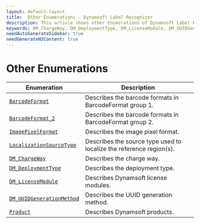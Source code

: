 ```yaml
---
layout: default-layout
title:  Other Enumerations - Dynamsoft Label Recognizer
description: This article shows other Enumerations of Dynamsoft Label Recognizer.
keywords: DM_ChargeWay, DM_DeploymentType, DM_LicenseModule, DM_UUIDGenerationMethod, ImagePixelFormat, other enumeration, enumeration
needAutoGenerateSidebar: true
needGenerateH3Content: true
---
```



# Other Enumerations

  | Enumeration | Description |
  |-------------|-------------|
  | [`BarcodeFormat`](barcode-format.md) | Describes the barcode formats in BarcodeFormat group 1. |
  | [`BarcodeFormat_2`](barcode-format-2.md) | Describes the barcode formats in BarcodeFormat group 2. |
  | [`ImagePixelFormat`](image-pixel-format.md) | Describes the image pixel format. |
  | [`LocalizationSourceType`](localization-source-type.md) | Describes the source type used to localize the reference region(s). |
  | [`DM_ChargeWay`](dm-charge-way.md) | Describes the charge way. |
  | [`DM_DeploymentType`](dm-deployment-type.md) | Describes the deployment type. |
  | [`DM_LicenseModule`](dm-license-module.md) | Describes Dynamsoft license modules. |
  | [`DM_UUIDGenerationMethod`](dm-uuid-generation-method.md) | Describes the UUID generation method. |
  | [`Product`](product.md) | Describes Dynamsoft products.   |


